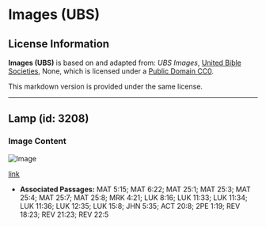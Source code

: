 # Images (UBS)

## License Information

**Images (UBS)** is based on and adapted from: _UBS Images_, [United Bible Societies](https://unitedbiblesocieties.org/), None, which is licensed under a [Public Domain CC0](https://creativecommons.org/public-domain/cc0/).

This markdown version is provided under the same license.



--------------------------------

## Lamp (id: 3208)

### Image Content

![Image](https://cdn.aquifer.bible/aquifer-content/resources/Media/WEB-0472_lamp.jpg)

[link](https://cdn.aquifer.bible/aquifer-content/resources/Media/WEB-0472_lamp.jpg)

* **Associated Passages:** MAT 5:15; MAT 6:22; MAT 25:1; MAT 25:3; MAT 25:4; MAT 25:7; MAT 25:8; MRK 4:21; LUK 8:16; LUK 11:33; LUK 11:34; LUK 11:36; LUK 12:35; LUK 15:8; JHN 5:35; ACT 20:8; 2PE 1:19; REV 18:23; REV 21:23; REV 22:5

